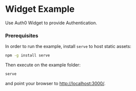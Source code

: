 # Widget Example

Use Auth0 Widget to provide Authentication.

### Prerequisites
In order to run the example, install `serve` to host static assets:

```sh
npm -g install serve
```

Then execute on the example folder:
```sh
serve
```
and point your browser to [http://localhost:3000/](http://localhost:3000).

